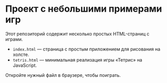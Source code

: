 # Проект с небольшими примерами игр

Этот репозиторий содержит несколько простых HTML-страниц с играми. 

- `index.html` — страница с простым приложением для рисования на холсте.
- `tetris.html` — минимальная реализация игры «Тетрис» на JavaScript.

Откройте нужный файл в браузере, чтобы поиграть.
